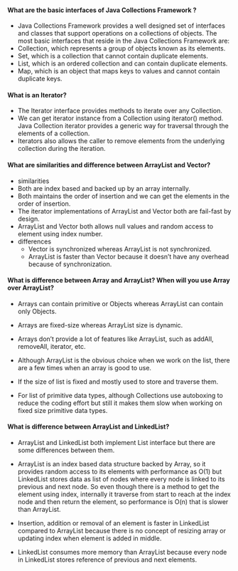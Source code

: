 #### What are the basic interfaces of Java Collections Framework ?
  -  Java Collections Framework provides a well designed set of interfaces and classes that support operations on a collections of objects. The most basic interfaces that reside in the Java Collections Framework are:
  -  Collection, which represents a group of objects known as its elements.
  -  Set, which is a collection that cannot contain duplicate elements.
  -  List, which is an ordered collection and can contain duplicate elements.
  -  Map, which is an object that maps keys to values and cannot contain duplicate keys.

#### What is an Iterator?
  - The Iterator interface provides methods to iterate over any Collection.
  - We can get iterator instance from a Collection using iterator() method. Java Collection iterator provides a generic way for traversal through the elements of a collection.
  - Iterators also allows the caller to remove elements from the underlying collection during the iteration.

#### What are similarities and difference between ArrayList and Vector?
 - similarities
  - Both are index based and backed up by an array internally.
  - Both maintains the order of insertion and we can get the elements in the order of insertion.
  - The iterator implementations of ArrayList and Vector both are fail-fast by design.
  - ArrayList and Vector both allows null values and random access to element using index number.
 - differences
   - Vector is synchronized whereas ArrayList is not synchronized.
   - ArrayList is faster than Vector because it doesn’t have any overhead because of synchronization.

#### What is difference between Array and ArrayList? When will you use Array over ArrayList?
 -   Arrays can contain primitive or Objects whereas ArrayList can contain only Objects.
 - Arrays are fixed-size whereas ArrayList size is dynamic.
 - Arrays don’t provide a lot of features like ArrayList, such as addAll, removeAll, iterator, etc.

 - Although ArrayList is the obvious choice when we work on the list, there are a few times when an array is good to use.

 - If the size of list is fixed and mostly used to store and traverse them.
 - For list of primitive data types, although Collections use autoboxing to reduce the coding effort but still it makes them slow when working on fixed size primitive data types.

#### What is difference between ArrayList and LinkedList?

 - ArrayList and LinkedList both implement List interface but there are some differences between them.

 - ArrayList is an index based data structure backed by Array, so it provides random access to its elements with performance as O(1) but LinkedList stores data as list of nodes where every node is linked to its previous and next node. So even though there is a method to get the element using index, internally it traverse from start to reach at the index node and then return the element, so performance is O(n) that is slower than ArrayList.

 - Insertion, addition or removal of an element is faster in LinkedList compared to ArrayList because there is no concept of resizing array or updating index when element is added in middle.

 - LinkedList consumes more memory than ArrayList because every node in LinkedList stores reference of previous and next elements.

